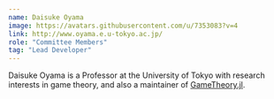 ```yaml
---
name: Daisuke Oyama
image: https://avatars.githubusercontent.com/u/7353083?v=4
link: http://www.oyama.e.u-tokyo.ac.jp/
role: "Committee Members"
tag: "Lead Developer"
---
```

Daisuke Oyama is a Professor at the University of Tokyo with research interests in game theory, and also a maintainer of [GameTheory.jl](https://github.com/QuantEcon/GameTheory.jl).
